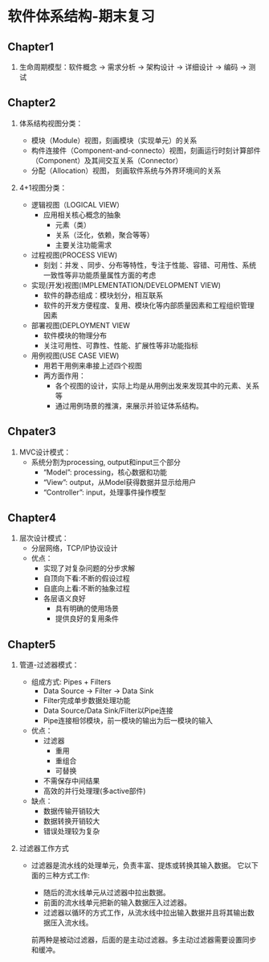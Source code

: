 # 软件体系结构-期末复习

## Chapter1

1. 生命周期模型：软件概念 -> 需求分析 -> 架构设计 -> 详细设计 -> 编码 -> 测试

## Chapter2

1. 体系结构视图分类：
    - 模块（Module）视图，刻画模块（实现单元）的关系
    - 构件连接件（Component-and-connecto）视图，刻画运行时刻计算部件（Component）及其间交互关系（Connector）
    - 分配（Allocation）视图，
    刻画软件系统与外界环境间的关系

2. 4+1视图分类：
    - 逻辑视图（LOGICAL VIEW）
        - 应用相关核心概念的抽象
            - 元素（类）
            - 关系（泛化，依赖，聚合等等）
            - 主要关注功能需求
    - 过程视图(PROCESS VIEW)
        - 刻划：并发 、同步、分布等特性，专注于性能、容错、可用性、系统一致性等非功能质量属性方面的考虑
    - 实现(开发)视图(IMPLEMENTATION/DEVELOPMENT VIEW)
        - 软件的静态组成：模块划分，相互联系
        - 软件的开发方便程度、复用、模块化等内部质量因素和工程组织管理因素
    - 部署视图(DEPLOYMENT VIEW
        - 软件模块的物理分布
        - 关注可用性、可靠性、性能、扩展性等非功能指标
    - 用例视图(USE CASE VIEW)
        - 用若干用例来串接上述四个视图
        - 两方面作用：
            - 各个视图的设计，实际上均是从用例出发来发现其中的元素、关系等
            - 通过用例场景的推演，来展示并验证体系结构。

## Chpater3

1. MVC设计模式：
    - 系统分割为processing, output和input三个部分
        - “Model”: processing，核心数据和功能
        - “View”: output，从Model获得数据并显示给用户
        - “Controller”: input，处理事件操作模型

## Chapter4

1. 层次设计模式：
    - 分层网络，TCP/IP协议设计
    - 优点：
        - 实现了对复杂问题的分步求解
        - 自顶向下看:不断的假设过程
        - 自底向上看:不断的抽象过程
        - 各层语义良好
            - 具有明确的使⽤场景
            - 提供良好的复⽤条件

## Chapter5

1. 管道-过滤器模式：
    - 组成方式: Pipes + Filters
        - Data Source -> Filter -> Data Sink
        - Filter完成单步数据处理功能
        - Data Source/Data Sink/Filter以Pipe连接
        - Pipe连接相邻模块，前⼀模块的输出为后⼀模块的输⼊
    - 优点：
        - 过滤器
            - 重⽤
            - 重组合
            - 可替换
        - 不需保存中间结果
        - 高效的并⾏处理理(多active部件)
    - 缺点：
        - 数据传输开销较⼤
        - 数据转换开销较⼤
        - 错误处理较为复杂

2. 过滤器工作方式
    - 过滤器是流水线的处理单元，负责丰富、提炼或转换其输⼊数据。 它以下⾯的三种⽅式⼯作:
        - 随后的流⽔线单元从过滤器中拉出数据。
        - 前面的流水线单元把新的输入数据压⼊过滤器。
        - 过滤器以循环的方式工作，从流水线中拉出输入数据并且将其输出数据压入流水线。  

        前两种是被动过滤器，后⾯的是主动过滤器。多主动过滤器需要设置同步和缓冲。

